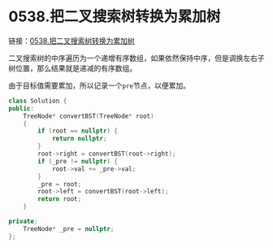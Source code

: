 # 0538.把二叉搜索树转换为累加树

链接：[0538.把二叉搜索树转换为累加树](https://leetcode.cn/problems/convert-bst-to-greater-tree/)

二叉搜索树的中序遍历为一个递增有序数组，如果依然保持中序，但是调换左右子树位置，那么结果就是递减的有序数组。

由于目标值需要累加，所以记录一个`pre`节点，以便累加。

```c++
class Solution {
public:
    TreeNode* convertBST(TreeNode* root)
    {
        if (root == nullptr) {
            return nullptr;
        }
        root->right = convertBST(root->right);
        if (_pre != nullptr) {
            root->val += _pre->val;
        }
        _pre = root;
        root->left = convertBST(root->left);
        return root;
    }

private:
    TreeNode* _pre = nullptr;
};

```


